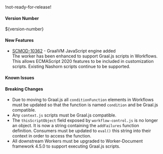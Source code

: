 !not-ready-for-release!

#### Version Number
${version-number}

#### New Features
* [SCMOD-10362](https://portal.digitalsafe.net/browse/SCMOD-10362) - GraalVM JavaScript engine added  
The worker has been enhanced to support Graal.js scripts in Workflows. This allows ECMAScript 2020 features
to be included in customization scripts. Existing Nashorn scripts continue to be supported. 

#### Known Issues

#### Breaking Changes
* Due to moving to Graal.js all `conditionFunction` elements in Workflows must be updated so that the function is named 
`condition` and be Graal.js compatible.
* Any `context.js` scripts must be Graal.js compatible.
* The `thisScriptObject` field exposed by `workflow-control.js` is no longer an object. It is now a string containing 
the `addFailures` function definition. Consumers must be updated to `eval()` this string into their context in order to 
access the function. 
* All downstream Workers must be upgraded to Worker-Document framework 4.5.0 to support executing Graal.js scripts.